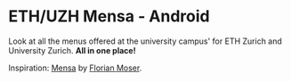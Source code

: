 # ETH/UZH Mensa - Android
Look at all the menus offered at the university campus' for ETH Zurich and University Zurich. **All in one place!**

Inspiration: [Mensa](https://github.com/famoser/Mensa) by [Florian Moser](https://famoser.ch/).
